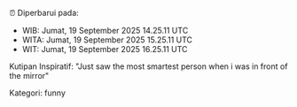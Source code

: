 ⏰ Diperbarui pada:
- WIB: Jumat, 19 September 2025 14.25.11 UTC
- WITA: Jumat, 19 September 2025 15.25.11 UTC
- WIT: Jumat, 19 September 2025 16.25.11 UTC

Kutipan Inspiratif:
"Just saw the most smartest person when i was in front of the mirror"


Kategori: funny

